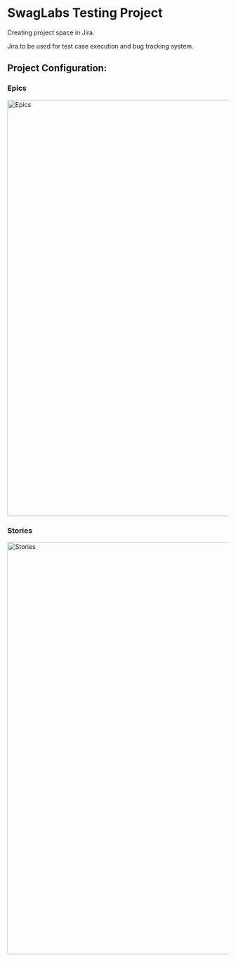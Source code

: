 # SwagLabs Testing Project

Creating project space in Jira.

Jira to be used for test case execution and bug tracking system.

## Project Configuration:

### Epics

<img width="946" alt="Epics" src="https://github.com/user-attachments/assets/ef89e96c-2441-46c2-89b0-74fa72821caf">

### Stories

<img width="938" alt="Stories" src="https://github.com/user-attachments/assets/5120ff3f-f06e-43c0-a781-50d84516ca10">
